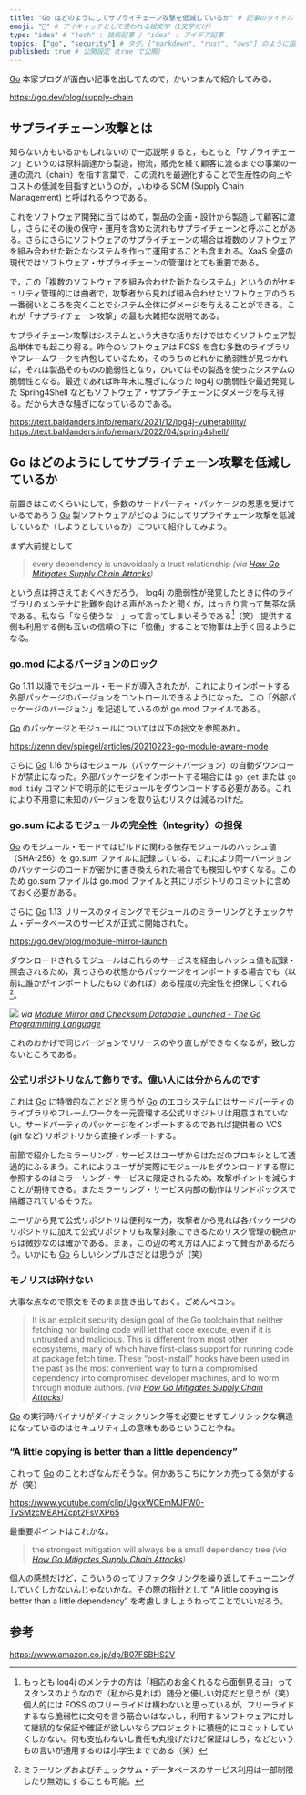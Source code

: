 ```yaml
---
title: "Go はどのようにしてサプライチェーン攻撃を低減しているか" # 記事のタイトル
emoji: "🤔" # アイキャッチとして使われる絵文字（1文字だけ）
type: "idea" # "tech" : 技術記事 / "idea" : アイデア記事
topics: ["go", "security"] # タグ。["markdown", "rust", "aws"] のように指定する
published: true # 公開設定（true で公開）
---
```


[Go] 本家ブログが面白い記事を出してたので，かいつまんで紹介してみる。

https://go.dev/blog/supply-chain

## サプライチェーン攻撃とは

知らない方もいるかもしれないので一応説明すると，もともと「サプライチェーン」というのは原料調達から製造，物流，販売を経て顧客に渡るまでの事業の一連の流れ（chain）を指す言葉で，この流れを最適化することで生産性の向上やコストの低減を目指すというのが，いわゆる SCM (Supply Chain Management) と呼ばれるやつである。

これをソフトウェア開発に当てはめて，製品の企画・設計から製造して顧客に渡し，さらにその後の保守・運用を含めた流れもサプライチェーンと呼ぶことがある。さらにさらにソフトウェアのサプライチェーンの場合は複数のソフトウェアを組み合わせた新たなシステムを作って運用することも含まれる。XaaS 全盛の現代ではソフトウェア・サプライチェーンの管理はとても重要である。

で，この「複数のソフトウェアを組み合わせた新たなシステム」というのがセキュリティ管理的には曲者で，攻撃者から見れば組み合わせたソフトウェアのうち一番弱いところを突くことでシステム全体にダメージを与えることができる。これが「サプライチェーン攻撃」の最も大雑把な説明である。

サプライチェーン攻撃はシステムという大きな括りだけではなくソフトウェア製品単体でも起こり得る。昨今のソフトウェアは FOSS を含む多数のライブラリやフレームワークを内包しているため，そのうちのどれかに脆弱性が見つかれば，それは製品そのものの脆弱性となり，ひいてはその製品を使ったシステムの脆弱性となる。最近であれば昨年末に騒ぎになった log4j の脆弱性や最近発覚した Spring4Shell などもソフトウェア・サプライチェーンにダメージを与え得る。だから大きな騒ぎになっているのである。

https://text.baldanders.info/remark/2021/12/log4j-vulnerability/
https://text.baldanders.info/remark/2022/04/spring4shell/

## Go はどのようにしてサプライチェーン攻撃を低減しているか

前置きはこのくらいにして，多数のサードパーティ・パッケージの恩恵を受けているであろう [Go] 製ソフトウェアがどのようにしてサプライチェーン攻撃を低減しているか（しようとしているか）について紹介してみよう。

まず大前提として

> every dependency is unavoidably a trust relationship
*(via [How Go Mitigates Supply Chain Attacks](https://go.dev/blog/supply-chain))*

という点は押さえておくべきだろう。 log4j の脆弱性が発覚したときに件のライブラリのメンテナに批難を向ける声があったと聞くが，はっきり言って無茶な話である。私なら「なら使うな！」って言ってしまいそうである[^log4j]（笑） 提供する側も利用する側も互いの信頼の下に「協働」することで物事は上手く回るようになる。

[^log4j]: もっとも log4j のメンテナの方は「相応のお金くれるなら面倒見るヨ」ってスタンスのようなので（私から見れば）随分と優しい対応だと思うが（笑） 個人的には FOSS のフリーライドは構わないと思っているが，フリーライドするなら脆弱性に文句を言う筋合いはないし，利用するソフトウェアに対して継続的な保証や確証が欲しいならプロジェクトに積極的にコミットしていくしかない。何も支払わないし責任も丸投げだけど保証はしろ，などというもの言いが通用するのは小学生までである（笑）

### go.mod によるバージョンのロック

[Go] 1.11 以降でモジュール・モードが導入されたが，これによりインポートする外部パッケージのバージョンをコントロールできるようになった。この「外部パッケージのバージョン」を記述しているのが go.mod ファイルである。

[Go] のパッケージとモジュールについては以下の拙文を参照あれ。

https://zenn.dev/spiegel/articles/20210223-go-module-aware-mode

さらに [Go] 1.16 からはモジュール（パッケージ＋バージョン）の自動ダウンロードが禁止になった。外部パッケージをインポートする場合には `go get` または `go mod tidy` コマンドで明示的にモジュールをダウンロードする必要がある。これにより不用意に未知のバージョンを取り込むリスクは減るわけだ。

### go.sum によるモジュールの完全性（Integrity）の担保

[Go] のモジュール・モードではビルドに関わる依存モジュールのハッシュ値（SHA-256）を go.sum ファイルに記録している。これにより同一バージョンのパッケージのコードが密かに書き換えられた場合でも検知しやすくなる。このため go.sum ファイルは go.mod ファイルと共にリポジトリのコミットに含めておく必要がある。

さらに [Go] 1.13 リリースのタイミングでモジュールのミラーリングとチェックサム・データベースのサービスが正式に開始された。

https://go.dev/blog/module-mirror-launch

ダウンロードされるモジュールはこれらのサービスを経由しハッシュ値も記録・照会されるため，真っさらの状態からパッケージをインポートする場合でも（以前に誰かがインポートしたものであれば）ある程度の完全性を担保してくれる[^disable]。

![](https://go.dev/blog/module-mirror-launch/sumdb-protocol.png)
*via [Module Mirror and Checksum Database Launched - The Go Programming Language](https://go.dev/blog/module-mirror-launch)*

[^disable]: ミラーリングおよびチェックサム・データベースのサービス利用は一部制限したり無効にすることも可能。

これのおかげで同じバージョンでリリースのやり直しができなくなるが，致し方ないところである。

### 公式リポジトリなんて飾りです。偉い人には分からんのです

これは [Go] に特徴的なことだと思うが [Go] のエコシステムにはサードパーティのライブラリやフレームワークを一元管理する公式リポジトリは用意されていない。サードパーティのパッケージをインポートするのであれば提供者の VCS (git など) リポジトリから直接インポートする。

前節で紹介したミラーリング・サービスはユーザからはただのプロキシとして透過的にふるまう。これによりユーザが実際にモジュールをダウンロードする際に参照するのはミラーリング・サービスに限定されるため，攻撃ポイントを減らすことが期待できる。またミラーリング・サービス内部の動作はサンドボックスで隔離されているそうだ。

ユーザから見て公式リポジトリは便利な一方，攻撃者から見れば各パッケージのリポジトリに加えて公式リポジトリも攻撃対象にできるためリスク管理の観点からは微妙なのは確かである。まぁ，この辺の考え方は人によって賛否があるだろう。いかにも [Go] らしいシンプルさだとは思うが（笑）

### モノリスは砕けない

大事な点なので原文をそのまま抜き出しておく。ごめんペコン。

>It is an explicit security design goal of the Go toolchain that neither fetching nor building code will let that code execute, even if it is untrusted and malicious. This is different from most other ecosystems, many of which have first-class support for running code at package fetch time. These “post-install” hooks have been used in the past as the most convenient way to turn a compromised dependency into compromised developer machines, and to worm through module authors.
*(via [How Go Mitigates Supply Chain Attacks](https://go.dev/blog/supply-chain))*

[Go] の実行時バイナリがダイナミックリンク等を必要とせずモノリシックな構造になっているのはセキュリティ上の意味もあるということやね。

### “A little copying is better than a little dependency”

これって [Go] のことわざなんだそうな。何かあちこちにケンカ売ってる気がするが（笑）

https://www.youtube.com/clip/UgkxWCEmMJFW0-TvSMzcMEAHZcpt2FsVXP65

最重要ポイントはこれかな。

>the strongest mitigation will always be a small dependency tree
*(via [How Go Mitigates Supply Chain Attacks](https://go.dev/blog/supply-chain))*

個人の感想だけど，こういうのってリファクタリングを繰り返してチューニングしていくしかないんじゃないかな。その際の指針として “A little copying is better than a little dependency” を考慮しましょうねってことでいいだろう。

## 参考

https://www.amazon.co.jp/dp/B07FSBHS2V

[Go]: https://go.dev/ "The Go Programming Language"

